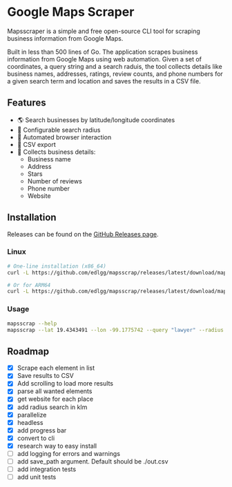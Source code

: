 # Google Maps Scraper

Mapsscraper is a simple and free open-source CLI tool for scraping business information from Google Maps.

Built in less than 500 lines of Go. The application scrapes business information from Google Maps using web automation. Given a set of coordinates, a query string and a search raduis, the tool collects details like business names, addresses, ratings, review counts, and phone numbers for a given search term and location and saves the results in a CSV file.

## Features

- 🌎 Search businesses by latitude/longitude coordinates
- 📍 Configurable search radius
- 🤖 Automated browser interaction
- 💾 CSV export
- 📱 Collects business details:
  - Business name
  - Address
  - Stars
  - Number of reviews
  - Phone number
  - Website

## Installation

Releases can be found on the [GitHub Releases page](https://github.com/edlgg/mapsscrap/releases).

### Linux
```bash
# One-line installation (x86_64)
curl -L https://github.com/edlgg/mapsscrap/releases/latest/download/mapsscrap_linux_x86_64 -o mapsscrap && chmod +x mapsscrap && sudo mv mapsscrap /usr/local/bin/

# Or for ARM64
curl -L https://github.com/edlgg/mapsscrap/releases/latest/download/mapsscrap_linux_arm64 -o mapsscrap && chmod +x mapsscrap && sudo mv mapsscrap /usr/local/bin/
```

### Usage
```bash
mapsscrap --help
mapsscrap --lat 19.4343491 --lon -99.1775742 --query "lawyer" --radius 5
```

## Roadmap
- [x] Scrape each element in list
- [x] Save results to CSV
- [x] Add scrolling to load more results
- [x] parse all wanted elements
- [x] get website for each place
- [x] add radius search in klm
- [x] parallelize
- [x] headless
- [x] add progress bar
- [x] convert to cli
- [x] research way to easy install
- [ ] add logging for errors and warnings
- [ ] add save_path argument. Default should be ./out.csv
- [ ] add integration tests
- [ ] add unit tests